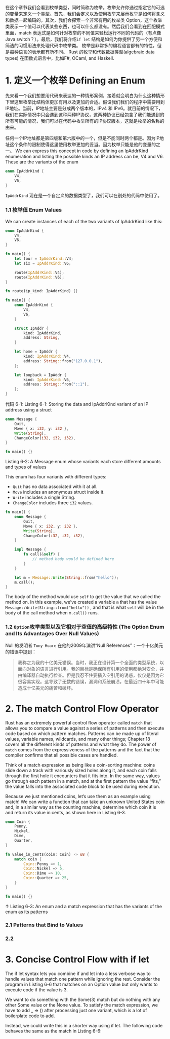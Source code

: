 在这个章节我们会看到枚举类型，同时简称为枚举。枚举允许你通过指定它的可选的变量来定义一个类型。首先，我们会定义以及使用枚举来展示枚举是如何将含义和数据一起编码的。其次，我们会探索一个非常有用的枚举类 Option，这个枚举类表示一个值可以代表某些东西，也可以什么都没有。然后我们会看到在匹配模式里面，match 表达式是如何针对枚举的不同值来轻松运行不同的代码的（有点像Java switch？）。最后，我们将介绍`if let` 结构是如何为你提供了另一个方便和简洁的习惯用法来处理代码中枚举类。
枚举是非常多的编程语言都有的特性，但是每种语言的表示都有所不同。 Rust 的枚举和代数数据类型(algebraic data types) 在函数式语言中，比如F#, OCaml, and Haskell.

# 1. 定义一个枚举 Defining an Enum

先来看一个我们想要用代码来表达的一种情形案例，接着就会明白为什么这种情形下里这里枚举比结构体更加有用以及更加的合适。假设我们我们的程序中需要用到IP地址。当前，IP地址主要是分成两个版本的，IPv4 和 IPv6。就目前的情况下，我们在实际情况中只会遇到这种两种IP协议，这两种协议已经包含了我们能遇到的所有可能的情况，我们可以在代码中枚举所有的IP协议版本，这就是枚举的名称的由来。

任何一个IP地址都是第四版和第六版中的一个，但是不能同时两个都是。因为IP地址这个条件的限制使得这里使用枚举更加的妥当。因为枚举只能是他的变量的之一。
We can express this concept in code by defining an IpAddrKind enumeration and listing the possible kinds an IP address can be, V4 and V6. These are the variants of the enum

```rust
enum IpAddrKind {
    V4,
    V6,
}
```
`IpAddrKind` 现在是一个自定义的数据类型了，我们可以在别处的代码中使用了。
### 1.1 枚举值 Enum Values
We can create instances of each of the two variants of IpAddrKind like this:

```rust
enum IpAddrKind {
    V4,
    V6,
}

fn main() {
    let four = IpAddrKind::V4;
    let six = IpAddrKind::V6;

    route(IpAddrKind::V4);
    route(IpAddrKind::V6);
}

fn route(ip_kind: IpAddrKind) {}
```


```rust
fn main() {
    enum IpAddrKind {
        V4,
        V6,
    }

    struct IpAddr {
        kind: IpAddrKind,
        address: String,
    }

    let home = IpAddr {
        kind: IpAddrKind::V4,
        address: String::from("127.0.0.1"),
    };

    let loopback = IpAddr {
        kind: IpAddrKind::V6,
        address: String::from("::1"),
    };
}
```
代码 6-1: Listing 6-1: Storing the data and IpAddrKind variant of an IP address using a struct


```rust
enum Message {
    Quit,
    Move { x: i32, y: i32 },
    Write(String),
    ChangeColor(i32, i32, i32),
}

fn main() {}
```
Listing 6-2: A Message enum whose variants each store different amounts and types of values

This enum has four variants with different types:

- `Quit` has no data associated with it at all.
- `Move` includes an anonymous struct inside it.
- `Write` includes a single String.
- `ChangeColor` includes three `i32` values.

```rust
fn main() {
    enum Message {
        Quit,
        Move { x: i32, y: i32 },
        Write(String),
        ChangeColor(i32, i32, i32),
    }

    impl Message {
        fn call(&self) {
            // method body would be defined here
        }
    }

    let m = Message::Write(String::from("hello"));
    m.call();
}
```
The body of the method would use `self` to get the value that we called the method on. In this example, we’ve created a variable `m` that has the value `Message::Write(String::from("hello"))` , and that is what `self` will be in the body of the call method when `m.call()` runs.


### 1.2 `Option`枚举类型以及它相对于空值的高级特性 (The Option Enum and Its Advantages Over Null Values)

Null 的发明者 `Tony Hoare` 在他的2009年演讲“Null References”：一个十亿美元的错误中提到：
> 我称之为我的十亿美元错误。当时，我正在设计第一个全面的类型系统，以面向对象的语言进行引用。我的目标是确保所有引用的使用都绝对安全，并由编译器自动执行检查。但是我忍不住要插入空引用的诱惑，仅仅是因为它很容易实现。这导致了无数的错误，漏洞和系统崩溃，在最近四十年中可能造成十亿美元的痛苦和破坏。
### 

### 

# 2. The match Control Flow Operator
Rust has an extremely powerful control flow operator called `match` that allows you to compare a value against a series of patterns and then execute code based on which pattern matches. Patterns can be made up of literal values, variable names, wildcards, and many other things; Chapter 18 covers all the different kinds of patterns and what they do. The power of `match` comes from the expressiveness of the patterns and the fact that the compiler confirms that all possible cases are handled.

Think of a match expression as being like a coin-sorting machine: coins slide down a track with variously sized holes along it, and each coin falls through the first hole it encounters that it fits into. In the same way, values go through each pattern in a match, and at the first pattern the value “fits,” the value falls into the associated code block to be used during execution.

Because we just mentioned coins, let’s use them as an example using match! We can write a function that can take an unknown United States coin and, in a similar way as the counting machine, determine which coin it is and return its value in cents, as shown here in Listing 6-3.
```rust
enum Coin {
    Penny,
    Nickel,
    Dime,
    Quarter,
}

fn value_in_cents(coin: Coin) -> u8 {
    match coin {
        Coin::Penny => 1,
        Coin::Nickel => 5,
        Coin::Dime => 10,
        Coin::Quarter => 25,
    }
}

fn main() {}
```
↑ Listing 6-3: An enum and a match expression that has the variants of the enum as its patterns


### 2.1 Patterns that Bind to Values

### 2.2 
# 3. Concise Control Flow with if let

The if let syntax lets you combine if and let into a less verbose way to handle values that match one pattern while ignoring the rest. Consider the program in Listing 6-6 that matches on an Option<u8> value but only wants to execute code if the value is 3.



We want to do something with the Some(3) match but do nothing with any other Some<u8> value or the None value. To satisfy the match expression, we have to add _ => () after processing just one variant, which is a lot of boilerplate code to add.

Instead, we could write this in a shorter way using if let. The following code behaves the same as the match in Listing 6-6: